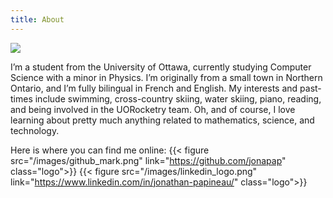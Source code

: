 ```yaml
---
title: About
---
```


![](/images/about_picture.jpg)

I’m a student from the University of Ottawa, currently studying Computer Science with a minor in Physics. I’m originally from a small town in Northern Ontario, and I’m fully bilingual in French and English. My interests and past-times include swimming, cross-country skiing, water skiing, piano, reading, and being involved in the UORocketry team. Oh, and of course, I love learning about pretty much anything related to mathematics, science, and technology.

Here is where you can find me online:
{{< figure src="/images/github_mark.png" link="https://github.com/jonapap" class="logo">}}
{{< figure src="/images/linkedin_logo.png" link="https://www.linkedin.com/in/jonathan-papineau/" class="logo">}}
